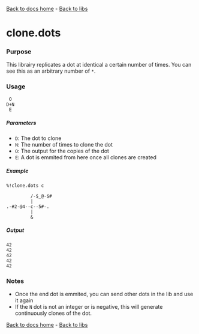 [Back to docs home](../index.md) - [Back to libs](index.md)
# clone.dots

### Purpose
This librairy replicates a dot at identical a certain number of times. You can see this as an arbitrary number of `*`.

### Usage
    
     O
    D+N
     E

##### Parameters
- `D`: The dot to clone
- `N`: The number of times to clone the dot
- `O`: The output for the copies of the dot
- `E`: A dot is emmited from here once all clones are created

##### Example

    %!clone.dots c

             /-$_@-$#
             |
    .-#2-@4--c--5#-.
             |
             &

##### Output

    42
    42
    42
    42
    42

### Notes
- Once the end dot is emmited, you can send other dots in the lib and use it again
- If the `N` dot is not an integer or is negative, this will generate continuously clones of the dot.

[Back to docs home](../index.md) - [Back to libs](index.md)
